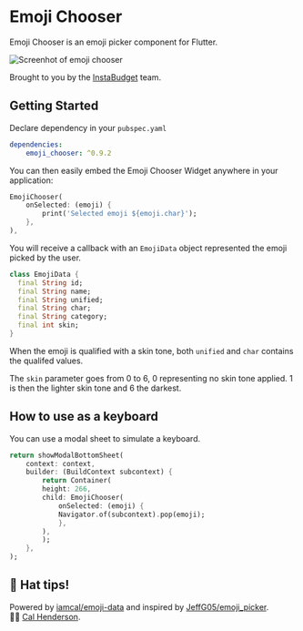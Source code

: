 # Emoji Chooser

Emoji Chooser is an emoji picker component for Flutter.

![Screenhot of emoji chooser](https://github.com/instabudgetapp/flutter-emoji-chooser/blob/main/images/emoji_chooser.png?raw=true)

Brought to you by the [InstaBudget](https://instabudget.app) team.

## Getting Started

Declare dependency in your `pubspec.yaml`
```yaml
dependencies:
    emoji_chooser: ^0.9.2
```

You can then easily embed the Emoji Chooser Widget anywhere in your application:
```dart
EmojiChooser(
    onSelected: (emoji) {
        print('Selected emoji ${emoji.char}');
    },
),
```

You will receive a callback with an `EmojiData` object represented the emoji picked by the user.

```dart
class EmojiData {
  final String id;
  final String name;
  final String unified;
  final String char;
  final String category;
  final int skin;
}
```

When the emoji is qualified with a skin tone, both `unified` and `char` contains the qualifed values.

The `skin` parameter goes from 0 to 6, 0 representing no skin tone applied. 1 is then the lighter skin tone and 6 the darkest.

## How to use as a keyboard

You can use a modal sheet to simulate a keyboard.

```dart
return showModalBottomSheet(
    context: context,
    builder: (BuildContext subcontext) {
        return Container(
        height: 266,
        child: EmojiChooser(
            onSelected: (emoji) {
            Navigator.of(subcontext).pop(emoji);
            },
        ),
        );
    },
);
```


## 🎩 Hat tips!
Powered by [iamcal/emoji-data](https://github.com/iamcal/emoji-data) and inspired by [JeffG05/emoji_picker](https://github.com/JeffG05/emoji_picker).<br>
🙌🏼  [Cal Henderson](https://github.com/iamcal).
